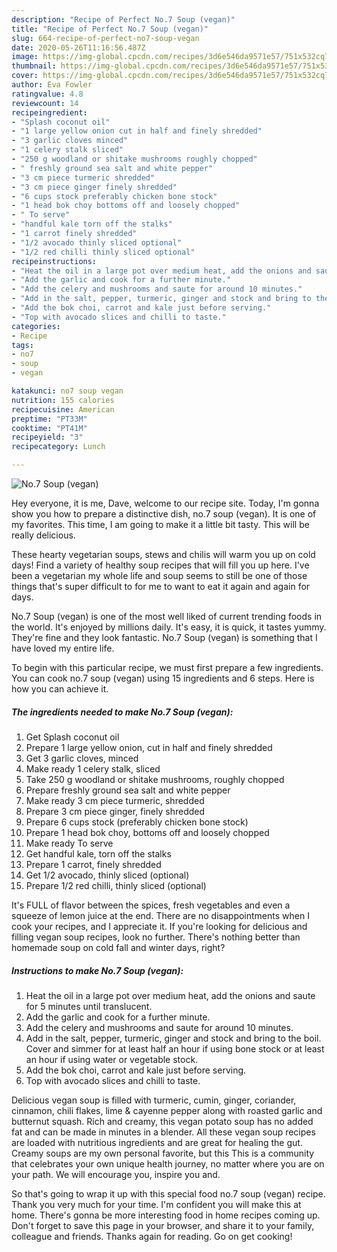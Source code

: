 ```yaml
---
description: "Recipe of Perfect No.7 Soup (vegan)"
title: "Recipe of Perfect No.7 Soup (vegan)"
slug: 664-recipe-of-perfect-no7-soup-vegan
date: 2020-05-26T11:16:56.487Z
image: https://img-global.cpcdn.com/recipes/3d6e546da9571e57/751x532cq70/no7-soup-vegan-recipe-main-photo.jpg
thumbnail: https://img-global.cpcdn.com/recipes/3d6e546da9571e57/751x532cq70/no7-soup-vegan-recipe-main-photo.jpg
cover: https://img-global.cpcdn.com/recipes/3d6e546da9571e57/751x532cq70/no7-soup-vegan-recipe-main-photo.jpg
author: Eva Fowler
ratingvalue: 4.8
reviewcount: 14
recipeingredient:
- "Splash coconut oil"
- "1 large yellow onion cut in half and finely shredded"
- "3 garlic cloves minced"
- "1 celery stalk sliced"
- "250 g woodland or shitake mushrooms roughly chopped"
- " freshly ground sea salt and white pepper"
- "3 cm piece turmeric shredded"
- "3 cm piece ginger finely shredded"
- "6 cups stock preferably chicken bone stock"
- "1 head bok choy bottoms off and loosely chopped"
- " To serve"
- "handful kale torn off the stalks"
- "1 carrot finely shredded"
- "1/2 avocado thinly sliced optional"
- "1/2 red chilli thinly sliced optional"
recipeinstructions:
- "Heat the oil in a large pot over medium heat, add the onions and saute for 5 minutes until translucent."
- "Add the garlic and cook for a further minute."
- "Add the celery and mushrooms and saute for around 10 minutes."
- "Add in the salt, pepper, turmeric, ginger and stock and bring to the boil. Cover and simmer for at least half an hour if using bone stock or at least an hour if using water or vegetable stock."
- "Add the bok choi, carrot and kale just before serving."
- "Top with avocado slices and chilli to taste."
categories:
- Recipe
tags:
- no7
- soup
- vegan

katakunci: no7 soup vegan 
nutrition: 155 calories
recipecuisine: American
preptime: "PT33M"
cooktime: "PT41M"
recipeyield: "3"
recipecategory: Lunch

---
```



![No.7 Soup (vegan)](https://img-global.cpcdn.com/recipes/3d6e546da9571e57/751x532cq70/no7-soup-vegan-recipe-main-photo.jpg)

Hey everyone, it is me, Dave, welcome to our recipe site. Today, I'm gonna show you how to prepare a distinctive dish, no.7 soup (vegan). It is one of my favorites. This time, I am going to make it a little bit tasty. This will be really delicious.

These hearty vegetarian soups, stews and chilis will warm you up on cold days! Find a variety of healthy soup recipes that will fill you up here. I&#39;ve been a vegetarian my whole life and soup seems to still be one of those things that&#39;s super difficult to for me to want to eat it again and again for days.

No.7 Soup (vegan) is one of the most well liked of current trending foods in the world. It's enjoyed by millions daily. It's easy, it is quick, it tastes yummy. They're fine and they look fantastic. No.7 Soup (vegan) is something that I have loved my entire life.


To begin with this particular recipe, we must first prepare a few ingredients. You can cook no.7 soup (vegan) using 15 ingredients and 6 steps. Here is how you can achieve it.

<!--inarticleads1-->

##### The ingredients needed to make No.7 Soup (vegan):

1. Get Splash coconut oil
1. Prepare 1 large yellow onion, cut in half and finely shredded
1. Get 3 garlic cloves, minced
1. Make ready 1 celery stalk, sliced
1. Take 250 g woodland or shitake mushrooms, roughly chopped
1. Prepare  freshly ground sea salt and white pepper
1. Make ready 3 cm piece turmeric, shredded
1. Prepare 3 cm piece ginger, finely shredded
1. Prepare 6 cups stock (preferably chicken bone stock)
1. Prepare 1 head bok choy, bottoms off and loosely chopped
1. Make ready  To serve
1. Get handful kale, torn off the stalks
1. Prepare 1 carrot, finely shredded
1. Get 1/2 avocado, thinly sliced (optional)
1. Prepare 1/2 red chilli, thinly sliced (optional)


It&#39;s FULL of flavor between the spices, fresh vegetables and even a squeeze of lemon juice at the end. There are no disappointments when I cook your recipes, and I appreciate it. If you&#39;re looking for delicious and filling vegan soup recipes, look no further. There&#39;s nothing better than homemade soup on cold fall and winter days, right? 

<!--inarticleads2-->

##### Instructions to make No.7 Soup (vegan):

1. Heat the oil in a large pot over medium heat, add the onions and saute for 5 minutes until translucent.
1. Add the garlic and cook for a further minute.
1. Add the celery and mushrooms and saute for around 10 minutes.
1. Add in the salt, pepper, turmeric, ginger and stock and bring to the boil. Cover and simmer for at least half an hour if using bone stock or at least an hour if using water or vegetable stock.
1. Add the bok choi, carrot and kale just before serving.
1. Top with avocado slices and chilli to taste.


Delicious vegan soup is filled with turmeric, cumin, ginger, coriander, cinnamon, chili flakes, lime &amp; cayenne pepper along with roasted garlic and butternut squash. Rich and creamy, this vegan potato soup has no added fat and can be made in minutes in a blender. All these vegan soup recipes are loaded with nutritious ingredients and are great for healing the gut. Creamy soups are my own personal favorite, but this This is a community that celebrates your own unique health journey, no matter where you are on your path. We will encourage you, inspire you and. 

So that's going to wrap it up with this special food no.7 soup (vegan) recipe. Thank you very much for your time. I'm confident you will make this at home. There's gonna be more interesting food in home recipes coming up. Don't forget to save this page in your browser, and share it to your family, colleague and friends. Thanks again for reading. Go on get cooking!
